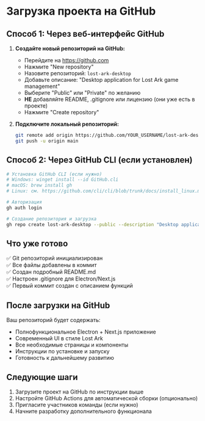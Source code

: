 # Загрузка проекта на GitHub

## Способ 1: Через веб-интерфейс GitHub

1. **Создайте новый репозиторий на GitHub:**
   - Перейдите на https://github.com
   - Нажмите "New repository"
   - Назовите репозиторий: `lost-ark-desktop`
   - Добавьте описание: "Desktop application for Lost Ark game management"
   - Выберите "Public" или "Private" по желанию
   - **НЕ** добавляйте README, .gitignore или лицензию (они уже есть в проекте)
   - Нажмите "Create repository"

2. **Подключите локальный репозиторий:**
   ```bash
   git remote add origin https://github.com/YOUR_USERNAME/lost-ark-desktop.git
   git push -u origin main
   ```

## Способ 2: Через GitHub CLI (если установлен)

```bash
# Установка GitHub CLI (если нужно)
# Windows: winget install --id GitHub.cli
# macOS: brew install gh
# Linux: см. https://github.com/cli/cli/blob/trunk/docs/install_linux.md

# Авторизация
gh auth login

# Создание репозитория и загрузка
gh repo create lost-ark-desktop --public --description "Desktop application for Lost Ark game management" --source=. --remote=origin --push
```

## Что уже готово

✅ Git репозиторий инициализирован  
✅ Все файлы добавлены в коммит  
✅ Создан подробный README.md  
✅ Настроен .gitignore для Electron/Next.js  
✅ Первый коммит создан с описанием функций  

## После загрузки на GitHub

Ваш репозиторий будет содержать:
- Полнофункциональное Electron + Next.js приложение
- Современный UI в стиле Lost Ark
- Все необходимые страницы и компоненты
- Инструкции по установке и запуску
- Готовность к дальнейшему развитию

## Следующие шаги

1. Загрузите проект на GitHub по инструкции выше
2. Настройте GitHub Actions для автоматической сборки (опционально)
3. Пригласите участников команды (если нужно)
4. Начните разработку дополнительного функционала